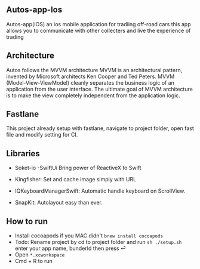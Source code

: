 ## Autos-app-Ios
Autos-app(IOS)
an ios mobile application for tradiing off-road cars this app allows you to communicate with other collecters and live the experience of trading

## Architecture
 Autos follows the MVVM architecture
 MVVM is an architectural pattern, invented by Microsoft architects Ken Cooper and Ted Peters. MVVM (Model-View-ViewModel) cleanly separates the business logic of an application from the user interface. The ultimate goal of MVVM architecture is to make the view completely independent from the application logic. 
## Fastlane
 This project already  setup with fastlane, navigate to project folder, open fast file and modify setting for CI.

## Libraries
- Soket-io
-SwiftUi
  Bring power of ReactiveX to Swift

- Kingfisher: Set and cache image simply  with URL
- IQKeyboardManagerSwift: Automatic handle keyboard on ScrollView.
- SnapKit: Autolayout easy than ever.

## How to run
- Install cocoapods if you MAC didn't `brew install cocoapods`
- Todo: Rename project by cd to project folder and run `sh ./setup.sh` enter your app name, bunderId then press ⏎
- Open `*.xcworkspace`
- Cmd + R to run
